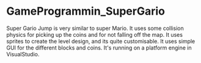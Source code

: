 # GameProgrammin_SuperGario

Super Gario Jump is very similar to super Mario.
It uses some collision physics for picking up the coins and for not falling off the map.
It uses sprites to create the level design, and its quite customisable.
It uses simple GUI for the different blocks and coins.
It's running on a platform engine in VisualStudio.

